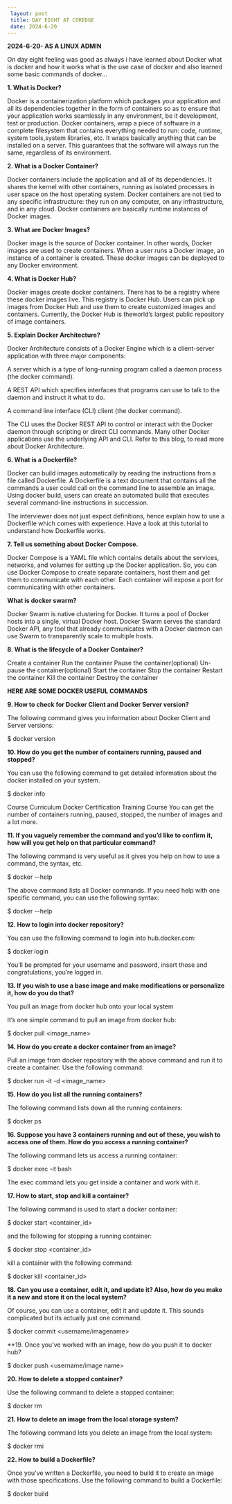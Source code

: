 ```yaml
---
 layout: post
 title: DAY EIGHT AT COREDGE
 date: 2024-6-20
---
```

**2024-6-20- AS A LINUX ADMIN**

On day eight feeling was good as always i have learned about Docker what is docker and 
how it works what is the use case of docker and also learned some basic commands of docker...

**1. What is Docker?**


Docker is a containerization platform which packages your application and all its dependencies together in the form of containers so as to ensure that your application works seamlessly in any environment, be it development, test or production. Docker 
containers, wrap a piece of software in a complete filesystem that contains everything needed to run: code, runtime, system tools,system libraries, etc. It wraps basically anything that can be installed on a server. This guarantees that the software will 
always run the same, regardless of its environment.

**2. What is a Docker Container?**

Docker containers include the application and all of its dependencies. It shares the kernel with other containers, running as
isolated processes in user space on the host operating system. Docker containers are not tied to any specific infrastructure: 
they run on any computer, on any infrastructure, and in any cloud. Docker containers are basically runtime instances of Docker 
images.

**3. What are Docker Images?**

Docker image is the source of Docker container. In other words, Docker images are used to create containers. When a user runs a 
Docker image, an instance of a container is created. These docker images can be deployed to any Docker environment.

**4. What is Docker Hub?**

Docker images create docker containers. There has to be a registry where these docker images live. This registry is Docker Hub. 
Users can pick up images from Docker Hub and use them to create customized images and containers. Currently, the Docker Hub is theworld’s largest public repository of image containers.

**5. Explain Docker Architecture?**

Docker Architecture consists of a Docker Engine which is a client-server application with three major components:

A server which is a type of long-running program called a daemon process (the docker command).

A REST API which specifies interfaces that programs can use to talk to the daemon and instruct it what to do.

A command line interface (CLI) client (the docker command).

The CLI uses the Docker REST API to control or interact with the Docker daemon through scripting or direct CLI commands. Many 
other Docker applications use the underlying API and CLI.
Refer to this blog, to read more about Docker Architecture.

**6. What is a Dockerfile?**

Docker can build images automatically by reading the instructions from a file called Dockerfile. A Dockerfile is a text 
document that contains all the commands a user could call on the command line to assemble an image. Using docker build, users can create an automated build that executes several command-line instructions in succession.

The interviewer does not just expect definitions, hence explain how to use a Dockerfile which comes with experience. Have a look at this tutorial to understand how Dockerfile works.

**7. Tell us something about Docker Compose.**

Docker Compose is a YAML file which contains details about the services, networks, and volumes for setting up the Docker 
application. So, you can use Docker Compose to create separate containers, host them and get them to communicate with each other. Each container will expose a port for communicating with other containers.

**What is docker swarm?**

Docker Swarm is native clustering for Docker. It turns a pool of Docker hosts into a single, virtual Docker host. Docker Swarm serves the standard Docker API, any tool that already communicates with a Docker daemon can use Swarm to transparently scale to multiple hosts.


**8. What is the lifecycle of a Docker Container?**


Create a container
Run the container
Pause the container(optional)
Un-pause the container(optional)
Start the container
Stop the container
Restart the container
Kill the container
Destroy the container


**HERE ARE SOME DOCKER USEFUL COMMANDS**

**9. How to check for Docker Client and Docker Server version?**

The following command gives you information about Docker Client and Server versions:

$ docker version

**10. How do you get the number of containers running, paused and stopped?**

You can use the following command to get detailed information about the docker installed on your system.

$ docker info

Course Curriculum
Docker Certification Training Course
You can get the number of containers running, paused, stopped, the number of images and a lot more.

**11. If you vaguely remember the command and you’d like to confirm it, how will you get help on that particular command?**

The following command is very useful as it gives you help on how to use a command, the syntax, etc.

$ docker --help

The above command lists all Docker commands. If you need help with one specific command, you can use the following syntax:

$ docker <command> --help

**12. How to login into docker repository?**

You can use the following command to login into hub.docker.com:

$ docker login

You’ll be prompted for your username and password, insert those and congratulations, you’re logged in.

**13. If you wish to use a base image and make modifications or personalize it, how do you do that?**

You pull an image from docker hub onto your local system

It’s one simple command to pull an image from docker hub:

$ docker pull <image_name>

**14. How do you create a docker container from an image?**

Pull an image from docker repository with the above command and run it to create a container. Use the following command:

$ docker run -it -d <image_name>


**15. How do you list all the running containers?**

The following command lists down all the running containers:

$ docker ps

**16. Suppose you have 3 containers running and out of these, you wish to access one of them. How do you access a running container?**

The following command lets us access a running container:

$ docker exec -it <container id> bash

The exec command lets you get inside a container and work with it.

**17. How to start, stop and kill a container?**

The following command is used to start a docker container:

$ docker start <container_id>

and the following for stopping a running container:

$ docker stop <container_id>

kill a container with the following command:

$ docker kill <container_id>

**18. Can you use a container, edit it, and update it? Also, how do you make it a new and store it on the local system?**

Of course, you can use a container, edit it and update it. This sounds complicated but its actually just one command.

$ docker commit <conatainer id> <username/imagename>

**19. Once you’ve worked with an image, how do you push it to docker hub?

$ docker push <username/image name>

**20. How to delete a stopped container?**

Use the following command to delete a stopped container:

$ docker rm <container id>

**21. How to delete an image from the local storage system?**

The following command lets you delete an image from the local system:

$ docker rmi <image-id>

**22. How to build a Dockerfile?** 

Once you’ve written a Dockerfile, you need to build it to create an image with those specifications. Use the following command to build a Dockerfile:

$ docker build <path to docker file>

